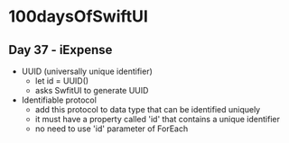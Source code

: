 # 100daysOfSwiftUI

## Day 37 - iExpense

-   UUID (universally unique identifier)
    -   let id = UUID()
    -   asks SwfitUI to generate UUID
-   Identifiable protocol
    -   add this protocol to data type that can be identified uniquely
    -   it must have a property called 'id' that contains a unique identifier
    -   no need to use 'id' parameter of ForEach
